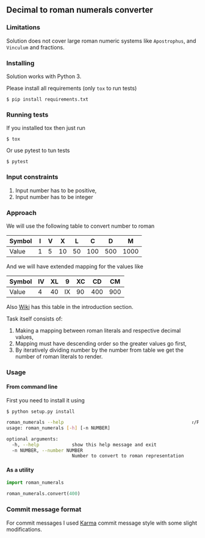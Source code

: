 ## Decimal to roman numerals converter


### Limitations

Solution does not cover large roman numeric systems like
`Apostrophus`, and `Vinculum` and fractions.


### Installing

Solution works with Python 3.

Please install all requirements (only `tox` to run tests)

`$ pip install requirements.txt`


### Running tests

If you installed tox then just run

`$ tox`

Or use pytest to tun tests

`$ pytest`


### Input constraints

1. Input number has to be positive,
2. Input number has to be integer


### Approach

We will use the following table to convert number to roman

| Symbol |  I  |  V  |  X   |   L   |   C   |   D   |   M   |
|--------|-----|-----|------|-------|-------|-------|-------|
| Value  |  1  |  5  |  10  |   50  |  100  |  500  | 1000  |

And we will have extended mapping for the values like

| Symbol |  IV  |  XL  |  9   |  XC   |   CD   |   CM   |
|--------|------|------|------|-------|--------|--------|
| Value  |  4   |  40  |  IX  |  90   |   400  |  900   |


Also [Wiki](https://en.wikipedia.org/wiki/Roman_numerals) has
this table in the introduction section.

Task itself consists of:

1. Making a mapping between roman literals and respective decimal values,
2. Mapping must have descending order so the greater values go first,
3. By iteratively dividing number by the number from table we get the
   number of roman literals to render.


### Usage

#### From command line


First you need to install it using

`$ python setup.py install`

```sh
roman_numerals --help                                               ᴦ/P/ roman-numerals ≡ MASTER
usage: roman_numerals [-h] [-n NUMBER]

optional arguments:
  -h, --help            show this help message and exit
  -n NUMBER, --number NUMBER
                        Number to convert to roman representation
```


#### As a utility

```py
import roman_numerals

roman_numerals.convert(400)
```


### Commit message format

For commit messages I used [Karma](http://karma-runner.github.io/1.0/dev/git-commit-msg.html)
commit message style with some slight modifications.
